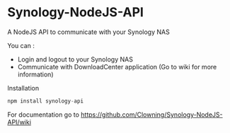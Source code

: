 # Synology-NodeJS-API
A NodeJS API to communicate with your Synology NAS



You can : 

- Login and logout to your Synology NAS
- Communicate with DownloadCenter application (Go to wiki for more information)




Installation

```javascript
npm install synology-api
```



For documentation go to https://github.com/Clowning/Synology-NodeJS-API/wiki